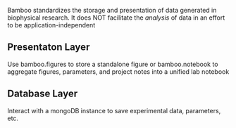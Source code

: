 Bamboo standardizes the storage and presentation of data generated in biophysical research. 
It does NOT facilitate the *analysis* of data in an effort to be application-independent

 
 Presentaton Layer
 -----------------
 Use bamboo.figures to store a standalone figure or bamboo.notebook to aggregate figures, parameters, and 
 project notes into a unified lab notebook
 
 Database Layer
 --------------
 Interact with a mongoDB instance to save experimental data, parameters, etc.
